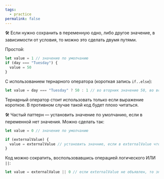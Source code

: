```yaml
---
tags:
  - practice
permalink: false
---
```


🛠 Если нужно сохранить в переменную одно, либо другое значение, в зависимости от условия, то можно это сделать двумя путями.

Простой:

```js
let value = 1 // значение по умолчанию
if (day === "Tuesday") {
  value = 50
}
```

С использованием тернарного оператора (короткая запись `if..else`):

```js
let value = day === "Tuesday" ? 50 : 1 // во вторник значение 50, во всех остальных случаях 1
```

Тернарный оператор стоит использовать только если выражение короткое. В противном случае такой код будет плохо читаться.

🛠 Частый паттерн — установить значение по умолчанию, если в переменной нет значения. Можно сделать так:

```js
let value = 0 // значение по умолчанию

if (externalValue) {
  value = externalValue // установить значние, если в externalValue что-либо хранится
}
```

Код можно сократить, воспользовавшись операцией логического ИЛИ `||`:

```js
let value = externalValue || 0 // если externalValue не объявлен, то значение установится в 0
```
